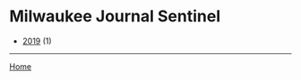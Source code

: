 # Milwaukee Journal Sentinel

  * [2019](./milwaukee-journal-sentinel-2019.md) (1)

----

[Home](../index.md)
